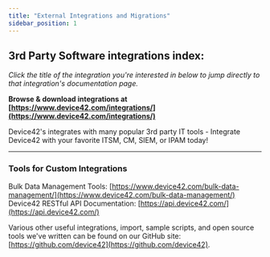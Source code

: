 ```yaml
---
title: "External Integrations and Migrations"
sidebar_position: 1
---
```


## 3rd Party Software integrations index:

_Click the title of the integration you're interested in below to jump directly to that integration's documentation page._

**Browse & download integrations at [https://www.device42.com/integrations/](https://www.device42.com/integrations/)**

Device42's integrates with many popular 3rd party IT tools - Integrate Device42 with your favorite ITSM, CM, SIEM, or IPAM today!

* * *

### Tools for Custom Integrations

Bulk Data Management Tools: [https://www.device42.com/bulk-data-management/](https://www.device42.com/bulk-data-management/) Device42 RESTful API Documentation: [https://api.device42.com/](https://api.device42.com/)

Various other useful integrations, import, sample scripts, and open source tools we've written can be found on our GitHub site: [https://github.com/device42](https://github.com/device42).
